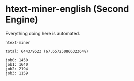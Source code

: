 # htext-miner-english (Second Engine)

Everything doing here is automated.

```
htext-miner

total: 6443/9523 (67.65725086632364%)

job0: 1450
job1: 1640
job2: 2194
job3: 1159
```
